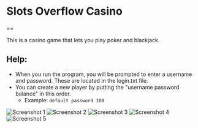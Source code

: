 # Slots Overflow Casino
==

This is a casino game that lets you play poker and blackjack.

## Help:
- When you run the program, you will be prompted to enter a username and password. These are located in the login.txt file.
- You can create a new player by putting the "username password balance" in this order.
  - Example: `default password 100`

![Screenshot 1](https://github.com/user-attachments/assets/45d46684-baf8-4826-9229-4fd4a12ca554)
![Screenshot 2](https://github.com/user-attachments/assets/b38168a1-ec98-4a7b-a2ca-de9aec67a804)
![Screenshot 3](https://github.com/user-attachments/assets/1926c09a-5181-4541-b998-ceade15647f5)
![Screenshot 4](https://github.com/user-attachments/assets/4b0f2c38-530d-4f8a-806f-1283e174bdd8)
![Screenshot 5](https://github.com/user-attachments/assets/effaf911-256e-467c-b017-ccf36332b125)
